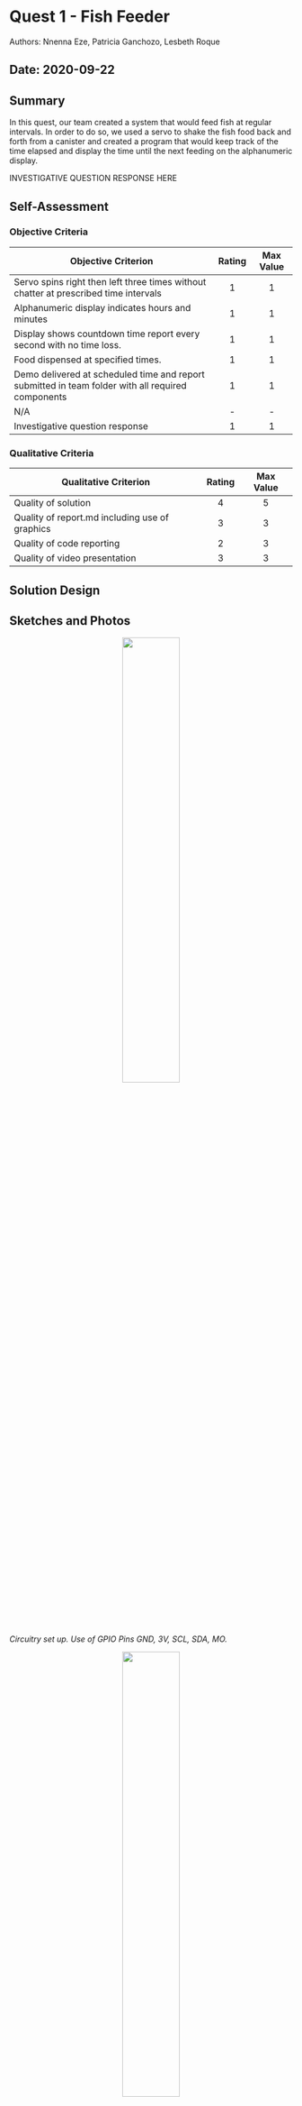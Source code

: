 # Quest 1 - Fish Feeder
Authors: Nnenna Eze, Patricia Ganchozo, Lesbeth Roque

Date: 2020-09-22
-----

## Summary
In this quest, our team created a system that would feed fish at regular intervals. In order to do so, we used a servo to shake the fish food back and forth from a canister and created a program that would keep track of the time elapsed and display the time until the next feeding on the alphanumeric display.

INVESTIGATIVE QUESTION RESPONSE HERE

## Self-Assessment

### Objective Criteria

| Objective Criterion | Rating | Max Value  | 
|---------------------------------------------|:-----------:|:---------:|
| Servo spins right then left three times without chatter at prescribed time intervals |1  |  1     | 
| Alphanumeric display indicates hours and minutes  | 1 |  1     | 
| Display shows countdown time report every second with no time loss.  | 1 |  1     | 
| Food dispensed at specified times.   | 1 |  1     | 
| Demo delivered at scheduled time and report submitted in team folder with all required components | 1 |  1     | 
| N/A | - |  -     | 
| Investigative question response | 1 |  1     | 


### Qualitative Criteria

| Qualitative Criterion | Rating | Max Value  | 
|---------------------------------------------|:-----------:|:---------:|
| Quality of solution | 4 |  5     | 
| Quality of report.md including use of graphics | 3 |  3     | 
| Quality of code reporting | 2 |  3     | 
| Quality of video presentation | 3 |  3     | 


## Solution Design



## Sketches and Photos
<center><img src="https://github.com/BU-EC444/Team15-Eze-Ganchozo-Roque/blob/master/quest-1/images/quest1_image1.jpeg" width="45%" /></center>  
<center> </center> 
<p><em> Circuitry set up. Use of GPIO Pins GND, 3V, SCL, SDA, MO. <em></p>

<center><img src="https://github.com/BU-EC444/Team15-Eze-Ganchozo-Roque/blob/master/quest-1/images/quest1_image2.jpg" width="45%" /></center>  
<center> </center>
<p><em> Minutes and seconds display<em></p>


## Supporting Artifacts
- [Link to video demo](https://youtu.be/vahbK6kVZsM).


## Modules, Tools, Source Used Including Attribution 
- GPIO
- Servo PWM (Pulse Width Modulation)

## References
- [Github repository for timer](https://github.com/espressif/esp-idf/tree/17ac4bad7381e579e5a7775755cc25480da47d97/examples/peripherals/timer_group)
- [Github repository for servo control](https://github.com/espressif/esp-idf/tree/master/examples/peripherals/mcpwm/mcpwm_servo_control)

-----

